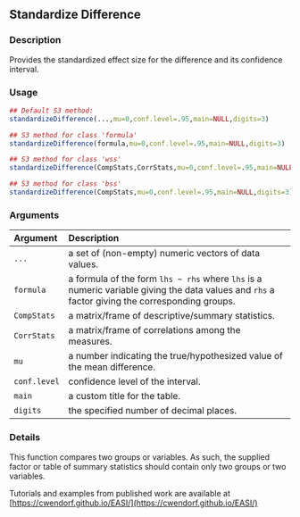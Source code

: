 ## Standardize Difference

### Description

Provides the standardized effect size for the difference and its confidence interval.

### Usage

```r
## Default S3 method:
standardizeDifference(...,mu=0,conf.level=.95,main=NULL,digits=3)

## S3 method for class 'formula'
standardizeDifference(formula,mu=0,conf.level=.95,main=NULL,digits=3)

## S3 method for class 'wss'
standardizeDifference(CompStats,CorrStats,mu=0,conf.level=.95,main=NULL,digits=3)

## S3 method for class 'bss'
standardizeDifference(CompStats,mu=0,conf.level=.95,main=NULL,digits=3)
```

### Arguments

Argument | Description
:-- | :--
```...``` | a set of (non-empty) numeric vectors of data values.
```formula``` | a formula of the form `lhs ~ rhs` where `lhs` is a numeric variable giving the data values and `rhs` a factor giving the corresponding groups.
```CompStats``` | a matrix/frame of descriptive/summary statistics.
```CorrStats``` | a matrix/frame of correlations among the measures.
```mu``` | a number indicating the true/hypothesized value of the mean difference.
```conf.level``` | confidence level of the interval.
```main``` | a custom title for the table.
```digits``` | the specified number of decimal places.

### Details

This function compares two groups or variables. As such, the supplied factor or table of summary statistics should contain only two groups or two variables.
 
Tutorials and examples from published work are available at [https://cwendorf.github.io/EASI/](https://cwendorf.github.io/EASI/) 
